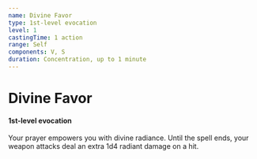 ```yaml
---
name: Divine Favor
type: 1st-level evocation
level: 1
castingTime: 1 action
range: Self
components: V, S
duration: Concentration, up to 1 minute
---
```


# Divine Favor

#### 1st-level evocation

Your prayer empowers you with divine radiance. Until the spell ends, your weapon attacks deal an extra 1d4 radiant damage on a hit.
